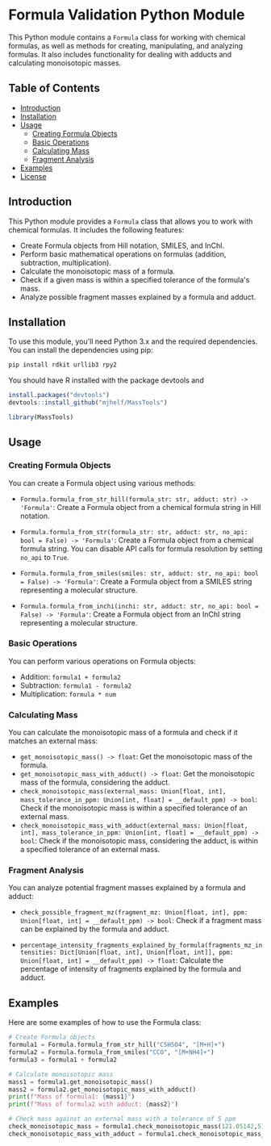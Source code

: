 # Formula Validation Python Module

This Python module contains a `Formula` class for working with chemical formulas, as well as methods for creating, manipulating, and analyzing formulas. It also includes functionality for dealing with adducts and calculating monoisotopic masses.

## Table of Contents

- [Introduction](#introduction)
- [Installation](#installation)
- [Usage](#usage)
  - [Creating Formula Objects](#creating-formula-objects)
  - [Basic Operations](#basic-operations)
  - [Calculating Mass](#calculating-mass)
  - [Fragment Analysis](#fragment-analysis)
- [Examples](#examples)
- [License](#license)

## Introduction

This Python module provides a `Formula` class that allows you to work with chemical formulas. It includes the following features:

- Create Formula objects from Hill notation, SMILES, and InChI.
- Perform basic mathematical operations on formulas (addition, subtraction, multiplication).
- Calculate the monoisotopic mass of a formula.
- Check if a given mass is within a specified tolerance of the formula's mass.
- Analyze possible fragment masses explained by a formula and adduct.

## Installation

To use this module, you'll need Python 3.x and the required dependencies. You can install the dependencies using pip:

```bash
pip install rdkit urllib3 rpy2
```
You should have R installed with the package devtools and 
```R
install.packages("devtools")
devtools::install_github("mjhelf/MassTools")

library(MassTools)
```
## Usage

### Creating Formula Objects

You can create a Formula object using various methods:

- `Formula.formula_from_str_hill(formula_str: str, adduct: str) -> 'Formula'`: Create a Formula object from a chemical formula string in Hill notation.

- `Formula.formula_from_str(formula_str: str, adduct: str, no_api: bool = False) -> 'Formula'`: Create a Formula object from a chemical formula string. You can disable API calls for formula resolution by setting `no_api` to `True`.

- `Formula.formula_from_smiles(smiles: str, adduct: str, no_api: bool = False) -> 'Formula'`: Create a Formula object from a SMILES string representing a molecular structure.

- `Formula.formula_from_inchi(inchi: str, adduct: str, no_api: bool = False) -> 'Formula'`: Create a Formula object from an InChI string representing a molecular structure.

### Basic Operations

You can perform various operations on Formula objects:

- Addition: `formula1 + formula2`
- Subtraction: `formula1 - formula2`
- Multiplication: `formula * num`

### Calculating Mass

You can calculate the monoisotopic mass of a formula and check if it matches an external mass:

- `get_monoisotopic_mass() -> float`: Get the monoisotopic mass of the formula.
- `get_monoisotopic_mass_with_adduct() -> float`: Get the monoisotopic mass of the formula, considering the adduct.
- `check_monoisotopic_mass(external_mass: Union[float, int], mass_tolerance_in_ppm: Union[int, float] = __default_ppm) -> bool`: Check if the monoisotopic mass is within a specified tolerance of an external mass.
- `check_monoisotopic_mass_with_adduct(external_mass: Union[float, int], mass_tolerance_in_ppm: Union[int, float] = __default_ppm) -> bool`: Check if the monoisotopic mass, considering the adduct, is within a specified tolerance of an external mass.

### Fragment Analysis

You can analyze potential fragment masses explained by a formula and adduct:

- `check_possible_fragment_mz(fragment_mz: Union[float, int], ppm: Union[float, int] = __default_ppm) -> bool`: Check if a fragment mass can be explained by the formula and adduct.

- `percentage_intensity_fragments_explained_by_formula(fragments_mz_intensities: Dict[Union[float, int], Union[float, int]], ppm: Union[float, int] = __default_ppm) -> float`: Calculate the percentage of intensity of fragments explained by the formula and adduct.

## Examples

Here are some examples of how to use the Formula class:

```python
# Create Formula objects
formula1 = Formula.formula_from_str_hill("C5H5O4", "[M+H]+")
formula2 = Formula.formula_from_smiles("CCO", "[M+NH4]+")
formula3 = formula1 + formula2

# Calculate monoisotopic mass
mass1 = formula1.get_monoisotopic_mass()
mass2 = formula2.get_monoisotopic_mass_with_adduct()
print(f"Mass of formula1: {mass1}")
print(f"Mass of formula2 with adduct: {mass2}")

# Check mass against an external mass with a tolerance of 5 ppm
check_monoisotopic_mass = formula1.check_monoisotopic_mass(121.05142,5)
check_monoisotopic_mass_with_adduct = formula1.check_monoisotopic_mass_with_adduct(122.05862,5)
```
